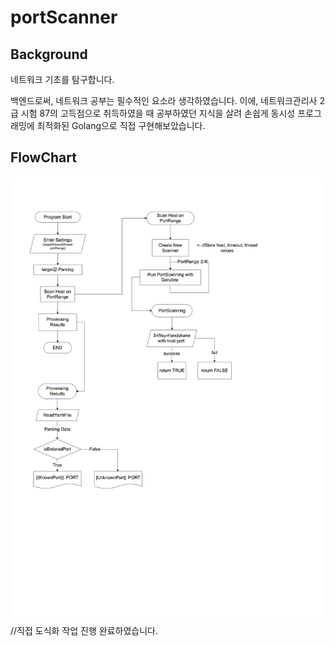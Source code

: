 # portScanner

## **Background**
네트워크 기초를 탐구합니다.

백엔드로써, 네트워크 공부는 필수적인 요소라 생각하였습니다. 이에, 네트워크관리사 2급 시험 87의 고득점으로 취득하였을 때 공부하였던 지식을 살려 손쉽게 동시성 프로그래밍에 최적화된 Golang으로 직접 구현해보았습니다.

## **FlowChart**

![flowchart](https://github.com/qj0r9j0vc2/port_scanner/blob/main/portScannerFlowChart.png)
//직접 도식화 작업 진행 완료하였습니다.
